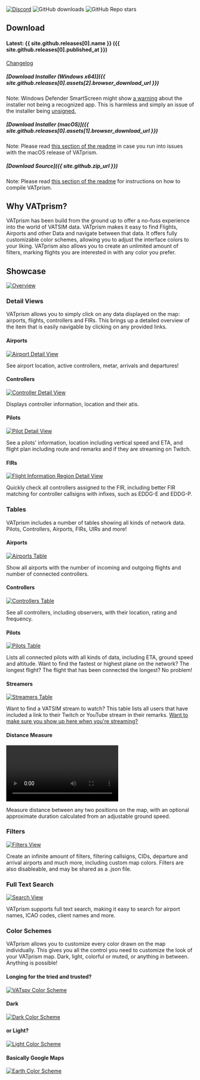 [![Discord](https://img.shields.io/discord/801211199592857672.svg?label=&logo=discord&logoColor=ffffff&color=7389D8&labelColor=6A7EC2)](https://discord.gg/XPpFHhT8sk) ![GitHub downloads](https://img.shields.io/github/downloads/marvk/vatprism/total) ![GitHub Repo stars](https://img.shields.io/github/stars/marvk/vatprism?style=social)

## Download

#### Latest: {{ site.github.releases[0].name }} ({{ site.github.releases[0].published_at }})

[Changelog](https://github.com/marvk/vatprism/blob/master/CHANGELOG.md)

##### [Download Installer (Windows x64)]({{ site.github.releases[0].assets[2].browser_download_url }})

Note: Windows Defender SmartScreen might show [a warning](assets/images/warning.png) about the installer not being a
recognized app. This is harmless and simply an issue of the installer
being [unsigned.](https://docs.microsoft.com/en-us/windows/security/threat-protection/microsoft-defender-smartscreen/microsoft-defender-smartscreen-overview)

##### [Download Installer (macOS)]({{ site.github.releases[0].assets[1].browser_download_url }})

Note: Please read [this section of the readme](https://github.com/marvk/vatprism/#macos) in case you run into issues
with the macOS release of VATprism.

##### [Download Source]({{ site.github.zip_url }})

Note: Please read [this section of the readme](https://github.com/marvk/vatprism/#build) for instructions on how to
compile VATprism.

## Why VATprism?

VATprism has been build from the ground up to offer a no-fuss experience into the world of VATSIM data. VATprism makes
it easy to find Flights, Airports and other Data and navigate between that data. It offers fully customizable color
schemes, allowing you to adjust the interface colors to your liking. VATprism also allows you to create an unlimited
amount of filters, marking flights you are interested in with any color you prefer.

## Showcase

[![Overview](assets/images/showcase/overview.png)](assets/images/showcase/overview.png)

### Detail Views

VATprism allows you to simply click on any data displayed on the map: airports, flights, controllers and FIRs. This
brings up a detailed overview of the item that is easily navigable by clicking on any provided links.

#### Airports

[![Airport Detail View](assets/images/showcase/detail_airport.png)](assets/images/showcase/detail_airport.png)

See airport location, active controllers, metar, arrivals and departures!

#### Controllers

[![Controller Detail View](assets/images/showcase/detail_controller.png)](assets/images/showcase/detail_controller.png)

Displays controller information, location and their atis.

#### Pilots

[![Pilot Detail View](assets/images/showcase/detail_pilot.png)](assets/images/showcase/detail_pilot.png)

See a pilots' information, location including vertical speed and ETA, and flight plan including route and remarks and if
they are streaming on Twitch.

#### FIRs

[![Flight Information Region Detail View](assets/images/showcase/detail_fir.png)](assets/images/showcase/detail_fir.png)

Quickly check all controllers assigned to the FIR, including better FIR matching for controller callsigns with infixes,
such as EDDG-E and EDDG-P.

### Tables

VATprism includes a number of tables showing all kinds of network data. Pilots, Controllers, Airports, FIRs, UIRs and
more!

#### Airports

[![Airports Table](assets/images/showcase/table_airports.png)](assets/images/showcase/table_airports.png)

Show all airports with the number of incoming and outgoing flights and number of connected controllers.

#### Controllers

[![Controllers Table](assets/images/showcase/table_controllers.png)](assets/images/showcase/table_controllers.png)

See all controllers, including observers, with their location, rating and frequency.

#### Pilots

[![Pilots Table](assets/images/showcase/table_pilots.png)](assets/images/showcase/table_pilots.png)

Lists all connected pilots with all kinds of data, including ETA, ground speed and altitude. Want to find the fastest or
highest plane on the network? The longest flight? The flight that has been connected the longest? No problem!

#### Streamers

[![Streamers Table](assets/images/showcase/table_streamers.png)](assets/images/showcase/table_streamers.png)

Want to find a VATSIM stream to watch? This table lists all users that have included a link to their Twitch or YouTube 
stream in their remarks. [Want to make sure you show up here when you're streaming?](/streamers)

#### Distance Measure

<video autoplay loop controls>
  <source src="assets/images/showcase/distance_measure.mp4" type="video/mp4">
Your browser does not support the video tag.
</video> 

Measure distance between any two positions on the map, with an optional approximate duration calculated from an
adjustable ground speed.

### Filters

[![Filters View](assets/images/showcase/filters.png)](assets/images/showcase/filters.png)

Create an infinite amount of filters, filtering callsigns, CIDs, departure and arrival airports and much more, including
custom map colors. Filters are also disableable, and may be shared as a .json file.

### Full Text Search

[![Search View](assets/images/showcase/search.png)](assets/images/showcase/search.png)

VATprism supports full text search, making it easy to search for airport names, ICAO codes, client names and more.

### Color Schemes

VATprism allows you to customize every color drawn on the map individually. This gives you all the control you need to
customize the look of your VATprism map. Dark, light, colorful or muted, or anything in between. Anything is possible!

#### Longing for the tried and trusted?

[![VATspy Color Scheme](assets/images/showcase/color_scheme_vatspy.png)](assets/images/showcase/color_scheme_vatspy.png)

#### Dark

[![Dark Color Scheme](assets/images/showcase/color_scheme_dark.png)](assets/images/showcase/color_scheme_dark.png)

#### or Light?

[![Light Color Scheme](assets/images/showcase/color_scheme_light.png)](assets/images/showcase/color_scheme_light.png)

#### Basically Google Maps

[![Earth Color Scheme](assets/images/showcase/color_scheme_real.png)](assets/images/showcase/color_scheme_real.png)
